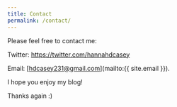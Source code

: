 ```yaml
---
title: Contact
permalink: /contact/
---
```




Please feel free to contact me:


Twitter: https://twitter.com/hannahdcasey

Email: [hdcasey231@gmail.com](mailto:{{ site.email }}).


I hope you enjoy my blog!

Thanks again :)
